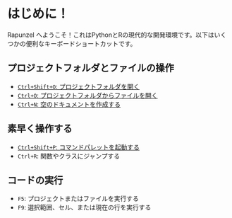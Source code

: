 # はじめに！

Rapunzel へようこそ！これはPythonとRの現代的な開発環境です。以下はいくつかの便利なキーボードショートカットです。


## プロジェクトフォルダとファイルの操作

- [`Ctrl+Shift+O`: プロジェクトフォルダを開く](opensesame://event.rapunzel_welcome_open_folders)
- [`Ctrl+O`: プロジェクトフォルダからファイルを開く](opensesame://event.rapunzel_welcome_open_files)
- [`Ctrl+N`: 空のドキュメントを作成する](opensesame://event.ide_new_file)


## 素早く操作する

- [`Ctrl+Shift+P`: コマンドパレットを起動する](opensesame://event.command_palette_activate)
- `Ctrl+R`: 関数やクラスにジャンプする


## コードの実行

- `F5`: プロジェクトまたはファイルを実行する
- `F9`: 選択範囲、セル、または現在の行を実行する